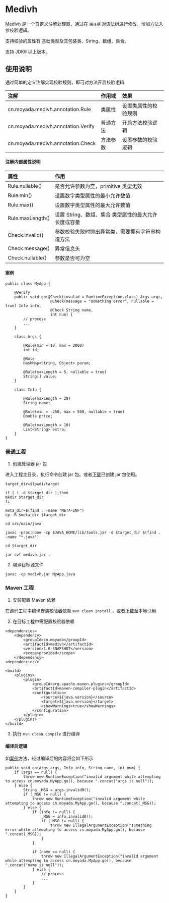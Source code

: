 # Medivh

Medivh 是一个自定义注解处理器，通过在 `编译期` 对语法树进行修改，增加方法入参校验逻辑。

支持校验的属性有 基础类型及其包装类、String、数组、集合。

支持 JDK6 以上版本。

## 使用说明

通过简单的定义注解实现校验规则，即可对方法开启校验逻辑

| 注解 | 作用域 | 效果 |
| :---- | :----- | :---- |
| cn.moyada.medivh.annotation.Rule | 类属性 | 设置类属性的校验规则 |
| cn.moyada.medivh.annotation.Verify | 普通方法 | 开启方法校验逻辑 |
| cn.moyada.medivh.annotation.Check | 方法参数 | 设置参数的校验逻辑 |

#### 注解内部属性说明

| 属性 | 作用 |
| :--- | :--- |
| Rule.nullable() | 是否允许参数为空，primitive 类型无效 |
| Rule.min() | 设置数字类型属性的最小允许数值 |
| Rule.max() | 设置数字类型属性的最大允许数值 |
| Rule.maxLength() | 设置 String、数组、集合 类型属性的最大允许长度或容量 |
| Check.invalid() | 参数校验失败时抛出异常类，需要拥有字符串构造方法 |
| Check.message() | 异常信息头 |
| Check.nullable() | 参数是否可为空 |

#### 案例

```
public class MyApp {

    @Verify
    public void go(@Check(invalid = RuntimeException.class) Args args,
                    @Check(message = "something error", nullable = true) Info info,
                    @Check String name,
                    int num) {
        // process
        ...
    }

    class Args {

        @Rule(min = 10, max = 2000)
        int id;

        @Rule
        HashMap<String, Object> param;

        @Rule(maxLength = 5, nullable = true)
        String[] value;
    }

    class Info {

        @Rule(maxLength = 20)
        String name;

        @Rule(min = -250, max = 500, nullable = true)
        Double price;
        
        @Rule(maxLength = 10)
        List<String> extra;
    }
}
```

### 普通工程

1. 创建处理器 jar 包

进入工程主目录，执行命令创建 jar 包。或者[下载](https://github.com/moyada/medivh/releases)已创建 jar 包使用。

```
target_dir=$(pwd)/target

if [ ! -d $target_dir ];then
mkdir $target_dir
fi

meta_dir=$(find . -name "META-INF") 
cp -R $meta_dir $target_dir

cd src/main/java

javac -proc:none -cp $JAVA_HOME/lib/tools.jar -d $target_dir $(find . -name "*.java")

cd $target_dir

jar cvf medivh.jar .
```

2. 编译目标源文件

```
javac -cp medivh.jar MyApp.java
```

### Maven 工程

1. 安装配置 Maven 依赖

在源码工程中编译安装校验器依赖 `mvn clean install` ，或者[下载](https://github.com/moyada/medivh/releases)至本地引用

2. 在目标工程中需配置校验器依赖

```
<dependencies>
    <dependency>
        <groupId>cn.moyada</groupId>
        <artifactId>medivh</artifactId>
        <version>1.0-SNAPSHOT</version>
        <scope>provided</scope>
    </dependency>
<dependencies/>

<build>
    <plugins>
        <plugin>
            <groupId>org.apache.maven.plugins</groupId>
            <artifactId>maven-compiler-plugin</artifactId>
            <configuration>
                <source>${java.version}</source>
                <target>${java.version}</target>
                <showWarnings>true</showWarnings>
            </configuration>
        </plugin>
    </plugins>
</build>
```

3. 执行 `mvn clean compile` 进行编译

#### 编译后逻辑

如[案例](#案例)方法，经过编译后的内容将会如下所示

```
public void go(Args args, Info info, String name, int num) {
    if (args == null) {
        throw new RuntimeException("invalid argument while attempting to access cn.moyada.MyApp.go(), because ".concat("args is null"));
    } else {
        String _MSG = args.invalid0();
        if (_MSG != null) {
            throw new RuntimeException("invalid argument while attempting to access cn.moyada.MyApp.go(), because ".concat(_MSG));
        } else {
            if (info != null) {
                _MSG = info.invalid0();
                if (_MSG != null) {
                    throw new IllegalArgumentException("something error while attempting to access cn.moyada.MyApp.go(), because ".concat(_MSG));
                }
            }

            if (name == null) {
                throw new IllegalArgumentException("invalid argument while attempting to access cn.moyada.MyApp.go(), because ".concat("name is null"));
            } else {
                // process
                ...
            }
        }
    }
}
``` 